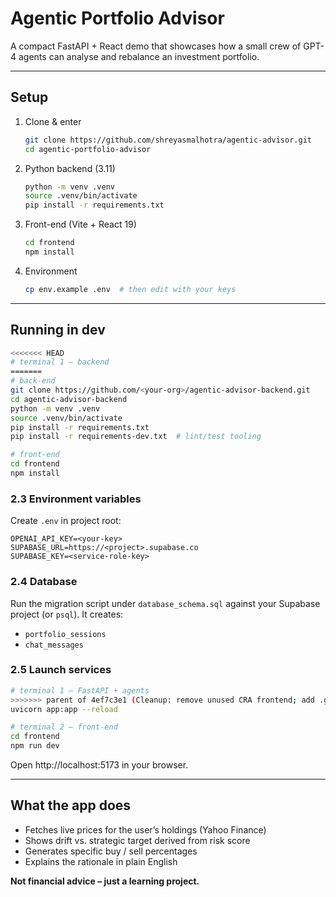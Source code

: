 # Agentic Portfolio Advisor

A compact FastAPI + React demo that showcases how a small crew of GPT-4 agents can analyse and rebalance an investment portfolio.

---
## Setup

1. Clone & enter
   ```bash
   git clone https://github.com/shreyasmalhotra/agentic-advisor.git
   cd agentic-portfolio-advisor
   ```
2. Python backend (3.11)
   ```bash
   python -m venv .venv
   source .venv/bin/activate
   pip install -r requirements.txt
   ```
3. Front-end (Vite + React 19)
   ```bash
   cd frontend
   npm install
   ```
4. Environment
   ```bash
   cp env.example .env  # then edit with your keys
   ```

---
## Running in dev
```bash
<<<<<<< HEAD
# terminal 1 – backend
=======
# back-end
git clone https://github.com/<your-org>/agentic-advisor-backend.git
cd agentic-advisor-backend
python -m venv .venv
source .venv/bin/activate
pip install -r requirements.txt
pip install -r requirements-dev.txt  # lint/test tooling

# front-end
cd frontend
npm install
```

### 2.3 Environment variables
Create `.env` in project root:
```env
OPENAI_API_KEY=<your-key>
SUPABASE_URL=https://<project>.supabase.co
SUPABASE_KEY=<service-role-key>
```

### 2.4 Database
Run the migration script under `database_schema.sql` against your Supabase project (or `psql`). It creates:
* `portfolio_sessions`
* `chat_messages`

### 2.5 Launch services
```bash
# terminal 1 – FastAPI + agents
>>>>>>> parent of 4ef7c3e1 (Cleanup: remove unused CRA frontend; add .gitignore and env example)
uvicorn app:app --reload

# terminal 2 – front-end
cd frontend
npm run dev
```
Open http://localhost:5173 in your browser.

---
## What the app does
* Fetches live prices for the user’s holdings (Yahoo Finance)
* Shows drift vs. strategic target derived from risk score
* Generates specific buy / sell percentages
* Explains the rationale in plain English

**Not financial advice – just a learning project.** 